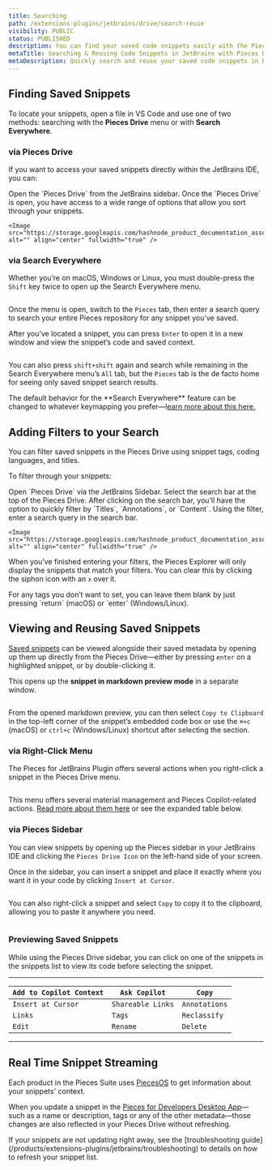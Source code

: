 ```yaml
---
title: Searching
path: /extensions-plugins/jetbrains/drive/search-reuse
visibility: PUBLIC
status: PUBLISHED
description: You can find your saved code snippets easily with the Pieces for JetBrains Plugin by utilizing a few different search methods.
metaTitle: Searching & Reusing Code Snippets in JetBrains with Pieces Drive
metaDescription: Quickly search and reuse your saved code snippets in Pieces for JetBrains, ensuring seamless productivity without breaking your workflow.
---
```


## Finding Saved Snippets

To locate your snippets, open a file in VS Code and use one of two methods: searching with the **Pieces Drive** menu or with **Search Everywhere**.

### via Pieces Drive

If you want to access your saved snippets directly within the JetBrains IDE, you can:

<Steps>
  <Step title="Locate Pieces Drive">
    Open the `Pieces Drive` from the JetBrains sidebar.
  </Step>

  <Step title="Filter, Search, and Explore">
    Once the `Pieces Drive` is open, you have access to a wide range of options that allow you sort through your snippets.

    <Image src="https://storage.googleapis.com/hashnode_product_documentation_assets/jetbrains_plugin_assets/jetbrains_plugin_assets/using_snippets/search_and_reuse/searching_snippets_drive.gif" alt="" align="center" fullwidth="true" />
  </Step>
</Steps>

### via Search Everywhere

Whether you’re on macOS, Windows or Linux, you must double-press the `Shift` key twice to open up the Search Everywhere menu.

<Image src="https://cdn.hashnode.com/res/hashnode/image/upload/v1731514495750/53039e6c-1199-4879-8b92-40cc02a20a71.png" alt="" align="center" fullwidth="true" />

Once the menu is open, switch to the `Pieces` tab, then enter a search query to search your entire Pieces repository for any snippet you’ve saved.

After you’ve located a snippet, you can press `Enter` to open it in a new window and view the snippet’s code and saved context.

<Image src="https://storage.googleapis.com/hashnode_product_documentation_assets/jetbrains_plugin_assets/jetbrains_plugin_assets/using_snippets/search_and_reuse/searching_for_snippet.gif" alt="" align="center" fullwidth="true" />

You can also press `shift+shift` again and search while remaining in the Search Everywhere menu’s `All` tab, but the `Pieces` tab is the de facto home for seeing only saved snippet search results.

<Callout type="info">
  The default behavior for the **Search Everywhere** feature can be changed to whatever keymapping you prefer—l<a target="_blank" href="/products/extensions-plugins/jetbrains/commands">earn more about this here.</a>
</Callout>

## Adding Filters to your Search

You can filter saved snippets in the Pieces Drive using snippet tags, coding languages, and titles.

To filter through your snippets:

<Steps>
  <Step title="Open Pieces Drive">
    Open `Pieces Drive` via the JetBrains Sidebar.
  </Step>

  <Step title="Select the Search Bar">
    Select the search bar at the top of the Pieces Drive.
  </Step>

  <Step title="Choose the Filter Option">
    After clicking on the search bar, you’ll have the option to quickly filter by `Titles`, `Annotations`, or `Content`.
  </Step>

  <Step title="Enter your Query">
    Using the filter, enter a search query in the search bar.

    <Image src="https://storage.googleapis.com/hashnode_product_documentation_assets/jetbrains_plugin_assets/jetbrains_plugin_assets/using_snippets/search_and_reuse/filtering_snippets.gif" alt="" align="center" fullwidth="true" />
  </Step>
</Steps>

When you’ve finished entering your filters, the Pieces Explorer will only display the snippets that match your filters. You can clear this by clicking the siphon icon with an `x` over it.

<Callout type="tip">
  For any tags you don’t want to set, you can leave them blank by just pressing `return` (macOS) or `enter` (Windows/Linux).
</Callout>

## Viewing and Reusing Saved Snippets

[Saved snippets](/products/extensions-plugins/jetbrains/drive/save-snippets) can be viewed alongside their saved metadata by opening up them up directly from the Pieces Drive—either by pressing `enter` on a highlighted snippet, or by double-clicking it.

This opens up the **snippet in markdown preview mode** in a separate window.

<Image src="https://cdn.hashnode.com/res/hashnode/image/upload/v1731947059537/0d388dec-e373-4bf4-9ec8-4a8b9dcc9246.png" alt="" align="center" fullwidth="true" />

From the opened markdown preview, you can then select `Copy to Clipboard` in the top-left corner of the snippet’s embedded code box or use the `⌘+c` (macOS) or `ctrl+c` (Windows/Linux) shortcut after selecting the section.

### via Right-Click Menu

The Pieces for JetBrains Plugin offers several actions when you right-click a snippet in the Pieces Drive menu.

<Image src="https://storage.googleapis.com/hashnode_product_documentation_assets/jetbrains_plugin_assets/jetbrains_plugin_assets/using_snippets/search_and_reuse/pieces_drive_right_click.png" alt="" align="center" fullwidth="true" />

This menu offers several material management and Pieces Copilot-related actions. [Read more about them here](/products/extensions-plugins/jetbrains/drive/edit-update#actions-from-the-editing-view) or see the expanded table below.

### via Pieces Sidebar

You can view snippets by opening up the Pieces sidebar in your JetBrains IDE and clicking the `Pieces Drive Icon` on the left-hand side of your screen.

Once in the sidebar, you can insert a snippet and place it exactly where you want it in your code by clicking `Insert at Cursor`.

<Image src="https://storage.googleapis.com/hashnode_product_documentation_assets/jetbrains_plugin_assets/jetbrains_plugin_assets/using_snippets/search_and_reuse/copy_to_clipboard_drive.png" alt="" align="center" fullwidth="true" />

You can also right-click a snippet and select `Copy` to copy it to the clipboard, allowing you to paste it anywhere you need.

<Image src="https://storage.googleapis.com/hashnode_product_documentation_assets/jetbrains_plugin_assets/jetbrains_plugin_assets/using_snippets/search_and_reuse/copy_to_clipboard_drive.png" alt="" align="center" fullwidth="true" />

### Previewing Saved Snippets

While using the Pieces Drive sidebar, you can click on one of the snippets in the snippets list to view its code before selecting the snippet.

***

| `Add to Copilot Context` | `Ask Copilot`     | `Copy`        |
| ------------------------ | ----------------- | ------------- |
| `Insert at Cursor`       | `Shareable Links` | `Annotations` |
| `Links`                  | `Tags`            | `Reclassify`  |
| `Edit`                   | `Rename`          | `Delete`      |

***

## Real Time Snippet Streaming[​](/extensions-plugins/jetbrains#real-time-snippet-streaming)

Each product in the Pieces Suite uses [PiecesOS](/products/core-dependencies/pieces-os) to get information about your snippets' context.

When you update a snippet in the [Pieces for Developers Desktop App](/products/desktop)—such as a name or description, tags or any of the other metadata—those changes are also reflected in your Pieces Drive without refreshing.

<Callout type="tip">
  If your snippets are not updating right away, see the [troubleshooting guide](/products/extensions-plugins/jetbrains/troubleshooting) to details on how to refresh your snippet list.
</Callout>